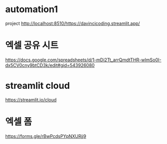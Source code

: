 # automation1
project
[http://localhost:8510/](https://davincicoding.streamlit.app/)https://davincicoding.streamlit.app/

# 엑셀 공유 시트
https://docs.google.com/spreadsheets/d/1-mDi2Tt_arrQmdtTHR-wlmSo0I-dx5CV0cny9btCD3k/edit#gid=543926080

# streamlit cloud
https://streamlit.io/cloud

# 엑셀 폼 
https://forms.gle/rBwPcdsPYpNXURjj9
